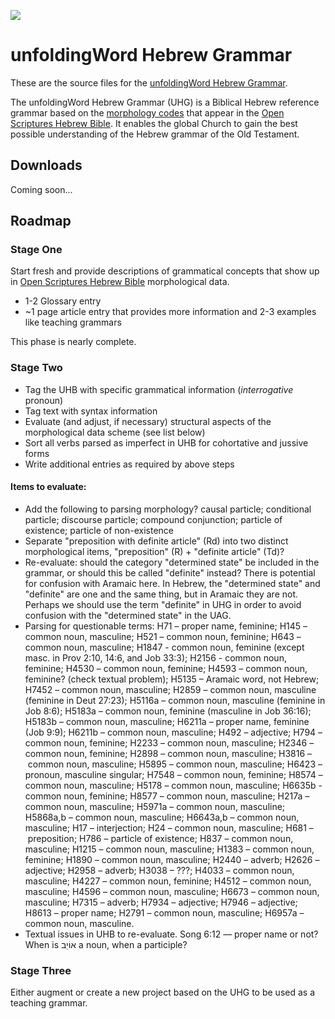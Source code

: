 <a href="https://uhg.readthedocs.io/"><img src="https://readthedocs.org/projects/uhg/badge/?version=latest"></a>

# unfoldingWord Hebrew Grammar

These are the source files for the [unfoldingWord Hebrew Grammar](https://uhg.readthedocs.io/).

The unfoldingWord Hebrew Grammar (UHG) is a Biblical Hebrew reference grammar based on the [morphology codes](http://openscriptures.github.io/morphhb/parsing/HebrewMorphologyCodes.html) that appear in the [Open Scriptures Hebrew Bible](https://github.com/openscriptures/morphhb). It enables the global Church to gain the best possible understanding of the Hebrew grammar of the Old Testament.

## Downloads

Coming soon...

## Roadmap

### Stage One

Start fresh and provide descriptions of grammatical concepts that show up in [Open Scriptures Hebrew Bible](https://github.com/openscriptures/morphhb) morphological data.

* 1-2 Glossary entry
* ~1 page article entry that provides more information and 2-3 examples like teaching grammars

This phase is nearly complete.

### Stage Two

* Tag the UHB with specific grammatical information (*interrogative* pronoun)
* Tag text with syntax information
* Evaluate (and adjust, if necessary) structural aspects of the morphological data scheme (see list below)
* Sort all verbs parsed as imperfect in UHB for cohortative and jussive forms
* Write additional entries as required by above steps

#### Items to evaluate:

* Add the following to parsing morphology?  causal particle; conditional particle; discourse particle; compound conjunction; particle of existence; particle of non-existence
* Separate "preposition with definite article" (Rd) into two distinct morphological items, "preposition" (R) + "definite article" (Td)?
* Re-evaluate: should the category "determined state" be included in the grammar, or should this be called "definite" instead? There is potential for confusion with Aramaic here.  In Hebrew, the "determined state" and "definite" are one and the same thing, but in Aramaic they are not.  Perhaps we should use the term "definite" in UHG in order to avoid confusion with the "determined state" in the UAG. 
* Parsing for questionable terms: H71 – proper name, feminine; H145 – common noun, masculine; H521 – common noun, feminine; H643 – common noun, masculine; H1847 - common noun, feminine (except masc. in Prov 2:10, 14:6, and Job 33:3); H2156 - common noun, feminine; H4530 – common noun, feminine; H4593 – common noun, feminine? (check textual problem); H5135 – Aramaic word, not Hebrew; H7452 – common noun, masculine; H2859 – common noun, masculine (feminine in Deut 27:23); H5116a – common noun, masculine (feminine in Job 8:6); H5183a – common noun, feminine (masculine in Job 36:16); H5183b – common noun, masculine; H6211a – proper name, feminine (Job 9:9); H6211b – common noun, masculine; H492 – adjective; H794 – common noun, feminine; H2233 – common noun, masculine; H2346 – common noun, feminine; H2898 – common noun, masculine; H3816 – common noun, masculine; H5895 – common noun, masculine; H6423 – pronoun, masculine singular; H7548 – common noun, feminine; H8574 – common noun, masculine; H5178 – common noun, masculine; H6635b - common noun, feminine; H8577 – common noun, masculine; H217a – common noun, masculine; H5971a – common noun, masculine; H5868a,b – common noun, masculine; H6643a,b – common noun, masculine; H17 – interjection; H24 – common noun, masculine; H681 – preposition; H786 – particle of existence; H837 – common noun, masculine; H1215 – common noun, masculine; H1383 – common noun, feminine; H1890 – common noun, masculine; H2440 – adverb; H2626 – adjective; H2958 – adverb; H3038 – ???; H4033 – common noun, masculine; H4227 – common noun, feminine; H4512 – common noun, masculine; H4596 – common noun, masculine; H6673 – common noun, masculine; H7315 – adverb; H7934 – adjective; H7946 – adjective; H8613 – proper name; H2791 – common noun, masculine; H6957a – common noun, masculine.
* Textual issues in UHB to re-evaluate.  Song 6:12 –– proper name or not?  When is אוֹיֵב a noun, when a participle?  

### Stage Three

Either augment or create a new project based on the UHG to be used as a teaching grammar.